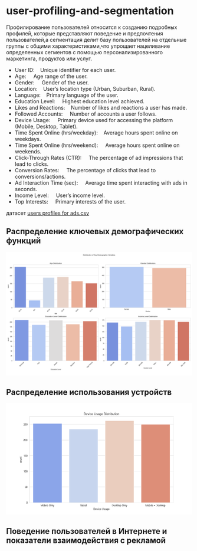 # user-profiling-and-segmentation
Профилирование пользователей относится к созданию подробных профилей, которые представляют поведение и предпочтения пользователей,а
сегментация делит базу пользователей на отдельные группы с общими характеристиками,что упрощает нацеливание определенных сегментов с помощью персонализированного маркетинга,
продуктов или услуг.<p>

- User ID:&nbsp;&nbsp;&nbsp; Unique identifier for each user.
- Age: &nbsp;&nbsp;&nbsp; Age range of the user.
- Gender: &nbsp;&nbsp;&nbsp; Gender of the user.
- Location:&nbsp;&nbsp;&nbsp;  User’s location type (Urban, Suburban, Rural).
- Language:&nbsp;&nbsp;&nbsp;  Primary language of the user.
- Education Level: &nbsp;&nbsp;&nbsp; Highest education level achieved.
- Likes and Reactions:&nbsp;&nbsp;&nbsp;  Number of likes and reactions a user has made.
- Followed Accounts: &nbsp;&nbsp;&nbsp; Number of accounts a user follows.
- Device Usage: &nbsp;&nbsp;&nbsp; Primary device used for accessing the platform (Mobile, Desktop, Tablet).
- Time Spent Online (hrs/weekday):&nbsp;&nbsp;&nbsp;  Average hours spent online on weekdays.
- Time Spent Online (hrs/weekend): &nbsp;&nbsp;&nbsp; Average hours spent online on weekends.
- Click-Through Rates (CTR): &nbsp;&nbsp;&nbsp; The percentage of ad impressions that lead to clicks.
- Conversion Rates: &nbsp;&nbsp;&nbsp; The percentage of clicks that lead to conversions/actions.
- Ad Interaction Time (sec): &nbsp;&nbsp;&nbsp; Average time spent interacting with ads in seconds.
- Income Level: &nbsp;&nbsp;&nbsp; User’s income level.
- Top Interests: &nbsp;&nbsp;&nbsp; Primary interests of the user.<p>

датасет [users profiles for ads.csv](https://github.com/Mamaeva-Bariyat/user-profiling-and-segmentation/edit/main/README.md#:~:text=user_profiles_for_ads.csv)

## Распределение ключевых демографических функций

![Distribution of Key Demographic Variables](https://github.com/Mamaeva-Bariyat/user-profiling-and-segmentation/blob/main/pictures.png/Distribution%20of%20Key%20Demographic%20Variables.png)
## Распределение использования устройств
![Device Usage Usage Distribution](https://github.com/Mamaeva-Bariyat/user-profiling-and-segmentation/blob/main/pictures.png/Device%20Usage%20Distribution.png)
## Поведение пользователей в Интернете и показатели взаимодействия с рекламой
![]()












